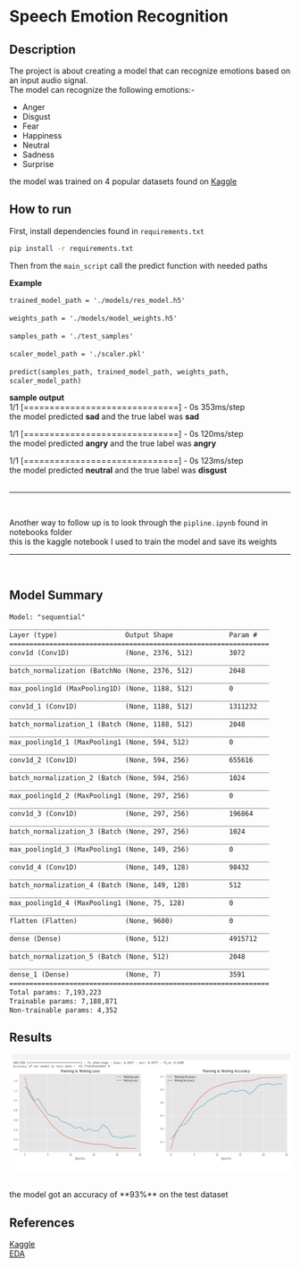 # Speech Emotion Recognition 

 
## **Description**   
The project is about creating a model that can recognize emotions based on an input audio signal. <br />
The model can recognize the following emotions:-
- Anger
- Disgust
- Fear
- Happiness
- Neutral
- Sadness
- Surprise

the model was trained on 4 popular datasets found on 
[Kaggle](https://www.kaggle.com/datasets/dmitrybabko/speech-emotion-recognition-en)

## **How to run**   
First, install dependencies found in `requirements.txt`


```bash   
pip install -r requirements.txt
 ```
Then
from the `main_script` call the predict function with needed paths


**Example**

```
trained_model_path = './models/res_model.h5'

weights_path = './models/model_weights.h5'

samples_path = './test_samples'

scaler_model_path = './scaler.pkl'

predict(samples_path, trained_model_path, weights_path, scaler_model_path)

```

**sample output** <br />
1/1 [==============================] - 0s 353ms/step  <br />
the model predicted  **sad**  and the true label was  **sad**  <br />

1/1 [==============================] - 0s 120ms/step <br />
the model predicted  **angry**  and the true label was  **angry**  <br />

1/1 [==============================] - 0s 123ms/step <br />
the model predicted  **neutral**  and the true label was  **disgust** <br />
<br />
_________________________________________________________________________________________ 
<br />

Another way to follow up is to look through the `pipline.ipynb` found in notebooks folder <br />
this is the kaggle notebook I used to train the model and save its weights

_________________________________________________________________________________________ 
<br />

## Model Summary
```
Model: "sequential"
_________________________________________________________________
Layer (type)                 Output Shape              Param #   
=================================================================
conv1d (Conv1D)              (None, 2376, 512)         3072      
_________________________________________________________________
batch_normalization (BatchNo (None, 2376, 512)         2048      
_________________________________________________________________
max_pooling1d (MaxPooling1D) (None, 1188, 512)         0         
_________________________________________________________________
conv1d_1 (Conv1D)            (None, 1188, 512)         1311232   
_________________________________________________________________
batch_normalization_1 (Batch (None, 1188, 512)         2048      
_________________________________________________________________
max_pooling1d_1 (MaxPooling1 (None, 594, 512)          0         
_________________________________________________________________
conv1d_2 (Conv1D)            (None, 594, 256)          655616    
_________________________________________________________________
batch_normalization_2 (Batch (None, 594, 256)          1024      
_________________________________________________________________
max_pooling1d_2 (MaxPooling1 (None, 297, 256)          0         
_________________________________________________________________
conv1d_3 (Conv1D)            (None, 297, 256)          196864    
_________________________________________________________________
batch_normalization_3 (Batch (None, 297, 256)          1024      
_________________________________________________________________
max_pooling1d_3 (MaxPooling1 (None, 149, 256)          0         
_________________________________________________________________
conv1d_4 (Conv1D)            (None, 149, 128)          98432     
_________________________________________________________________
batch_normalization_4 (Batch (None, 149, 128)          512       
_________________________________________________________________
max_pooling1d_4 (MaxPooling1 (None, 75, 128)           0         
_________________________________________________________________
flatten (Flatten)            (None, 9600)              0         
_________________________________________________________________
dense (Dense)                (None, 512)               4915712   
_________________________________________________________________
batch_normalization_5 (Batch (None, 512)               2048      
_________________________________________________________________
dense_1 (Dense)              (None, 7)                 3591      
=================================================================
Total params: 7,193,223
Trainable params: 7,188,871
Non-trainable params: 4,352
```

## Results
![alt text](loss_acc.png)

<br />
the model got an accuracy of **93%** on the test dataset 

## References

[Kaggle](https://www.kaggle.com/datasets/dmitrybabko/speech-emotion-recognition-en)
<br />
[EDA](https://www.kaggle.com/code/dmitrybabko/speech-emotion-recognition-conv1d)

